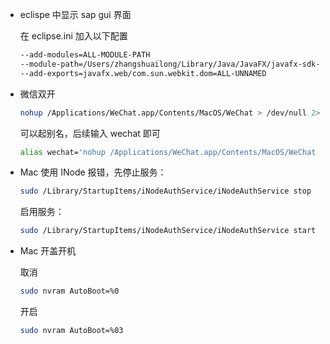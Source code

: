 - eclispe 中显示 sap gui 界面

  在 eclipse.ini 加入以下配置

  ```cmd
  --add-modules=ALL-MODULE-PATH
  --module-path=/Users/zhangshuailong/Library/Java/JavaFX/javafx-sdk-22.0.1/lib
  --add-exports=javafx.web/com.sun.webkit.dom=ALL-UNNAMED
  ```

- 微信双开

  ```bash
  nohup /Applications/WeChat.app/Contents/MacOS/WeChat > /dev/null 2>&1 &
  ```

  可以起别名，后续输入 wechat 即可

  ```bash
  alias wechat='nohup /Applications/WeChat.app/Contents/MacOS/WeChat > /dev/null 2>&1 &'
  ```


- Mac 使用 INode 报错，先停止服务：

  ```bash
  sudo /Library/StartupItems/iNodeAuthService/iNodeAuthService stop
  ```

  启用服务：

  ```bash
  sudo /Library/StartupItems/iNodeAuthService/iNodeAuthService start 
  ```

- Mac 开盖开机

  取消

  ```bash
  sudo nvram AutoBoot=%0
  ```

  开启

  ```bash
  sudo nvram AutoBoot=%03
  ```

  

